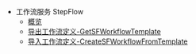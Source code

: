 * 工作流服务 StepFlow
    * [概览](api/stepflow-api/overview)
    * [导出工作流定义-GetSFWorkflowTemplate](api/stepflow-api/get_sf_workflow_template)
    * [导入工作流定义-CreateSFWorkflowFromTemplate](api/stepflow-api/create_sf_workflow_from_template)
